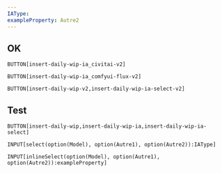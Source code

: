 ```yaml
---
IAType: 
exampleProperty: Autre2
---
```


## OK

`BUTTON[insert-daily-wip-ia_civitai-v2]`

`BUTTON[insert-daily-wip-ia_comfyui-flux-v2]`

`BUTTON[insert-daily-wip-v2,insert-daily-wip-ia-select-v2]`
## Test 

`BUTTON[insert-daily-wip,insert-daily-wip-ia,insert-daily-wip-ia-select]`



```meta-bind
INPUT[select(option(Model), option(Autre1), option(Autre2)):IAType]
```
`INPUT[inlineSelect(option(Model), option(Autre1), option(Autre2)):exampleProperty]`

